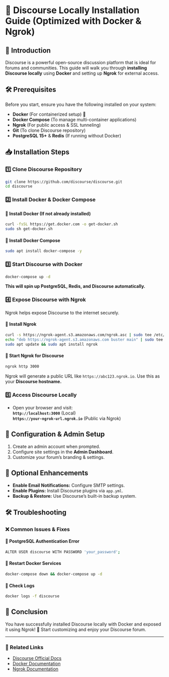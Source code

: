 # 🚀 Discourse Locally Installation Guide (Optimized with Docker & Ngrok)

## 📌 Introduction
Discourse is a powerful open-source discussion platform that is ideal for forums and communities. This guide will walk you through **installing Discourse locally** using **Docker** and setting up **Ngrok** for external access.

## 🛠️ Prerequisites
Before you start, ensure you have the following installed on your system:

- **Docker** (For containerized setup) 🐳
- **Docker Compose** (To manage multi-container applications)
- **Ngrok** (For public access & SSL tunneling)
- **Git** (To clone Discourse repository)
- **PostgreSQL 15+** & **Redis** (If running without Docker)

## 📥 Installation Steps

### 1️⃣ Clone Discourse Repository
```bash
git clone https://github.com/discourse/discourse.git
cd discourse
```

### 2️⃣ Install Docker & Docker Compose
#### 🔹 Install Docker (If not already installed)
```bash
curl -fsSL https://get.docker.com -o get-docker.sh
sudo sh get-docker.sh
```

#### 🔹 Install Docker Compose
```bash
sudo apt install docker-compose -y
```

### 3️⃣ Start Discourse with Docker
```bash
docker-compose up -d
```
**This will spin up PostgreSQL, Redis, and Discourse automatically.**

### 4️⃣ Expose Discourse with Ngrok
Ngrok helps expose Discourse to the internet securely.

#### 🔹 Install Ngrok
```bash
curl -s https://ngrok-agent.s3.amazonaws.com/ngrok.asc | sudo tee /etc/apt/trusted.gpg.d/ngrok.asc >/dev/null && 
echo "deb https://ngrok-agent.s3.amazonaws.com buster main" | sudo tee /etc/apt/sources.list.d/ngrok.list && 
sudo apt update && sudo apt install ngrok
```

#### 🔹 Start Ngrok for Discourse
```bash
ngrok http 3000
```
Ngrok will generate a public URL like `https://abc123.ngrok.io`. Use this as your **Discourse hostname.**

### 5️⃣ Access Discourse Locally
- Open your browser and visit:  
  **`http://localhost:3000`** (Local)  
  **`https://your-ngrok-url.ngrok.io`** (Public via Ngrok)

## 🔧 Configuration & Admin Setup
1. Create an admin account when prompted.
2. Configure site settings in the **Admin Dashboard**.
3. Customize your forum’s branding & settings.

## 🚀 Optional Enhancements
- **Enable Email Notifications:** Configure SMTP settings.
- **Enable Plugins:** Install Discourse plugins via `app.yml`.
- **Backup & Restore:** Use Discourse’s built-in backup system.

## 🛠️ Troubleshooting
### ❌ Common Issues & Fixes
#### 🔹 PostgreSQL Authentication Error
```bash
ALTER USER discourse WITH PASSWORD 'your_password';
```
#### 🔹 Restart Docker Services
```bash
docker-compose down && docker-compose up -d
```
#### 🔹 Check Logs
```bash
docker logs -f discourse
```

## 📜 Conclusion
You have successfully installed Discourse locally with Docker and exposed it using Ngrok! 🎉 Start customizing and enjoy your Discourse forum.

---

### 🔗 Related Links
- [Discourse Official Docs](https://meta.discourse.org/)
- [Docker Documentation](https://docs.docker.com/)
- [Ngrok Documentation](https://ngrok.com/docs)
